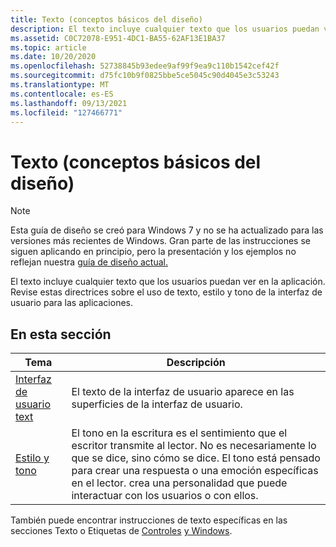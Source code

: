 ```yaml
---
title: Texto (conceptos básicos del diseño)
description: El texto incluye cualquier texto que los usuarios puedan ver en la aplicación. Revise estas directrices sobre el uso de texto, estilo y tono de la interfaz de usuario para las aplicaciones.
ms.assetid: C0C72078-E951-4DC1-BA55-62AF13E1BA37
ms.topic: article
ms.date: 10/20/2020
ms.openlocfilehash: 52738845b93edee9af99f9ea9c110b1542cef42f
ms.sourcegitcommit: d75fc10b9f0825bbe5ce5045c90d4045e3c53243
ms.translationtype: MT
ms.contentlocale: es-ES
ms.lasthandoff: 09/13/2021
ms.locfileid: "127466771"
---
```

# <a name="text-design-basics"></a>Texto (conceptos básicos del diseño)

> [!NOTE]
> Esta guía de diseño se creó para Windows 7 y no se ha actualizado para las versiones más recientes de Windows. Gran parte de las instrucciones se siguen aplicando en principio, pero la presentación y los ejemplos no reflejan nuestra [guía de diseño actual.](/windows/uwp/design/)

El texto incluye cualquier texto que los usuarios puedan ver en la aplicación. Revise estas directrices sobre el uso de texto, estilo y tono de la interfaz de usuario para las aplicaciones.

## <a name="in-this-section"></a>En esta sección



| Tema                                            | Descripción                                                                                                                                                                                                                                                                       |
|--------------------------------------------------|-----------------------------------------------------------------------------------------------------------------------------------------------------------------------------------------------------------------------------------------------------------------------------------|
| [Interfaz de usuario text](text-ui.md)<br/>    | El texto de la interfaz de usuario aparece en las superficies de la interfaz de usuario.<br/>                                                                                                                                                                                                                            |
| [Estilo y tono](text-style-tone.md)<br/> | El tono en la escritura es el sentimiento que el escritor transmite al lector. No es necesariamente lo que se dice, sino cómo se dice. El tono está pensado para crear una respuesta o una emoción específicas en el lector. crea una personalidad que puede interactuar con los usuarios o con ellos.<br/> |



 

También puede encontrar instrucciones de texto específicas en las secciones Texto o Etiquetas de [Controles](controls.md) [y Windows](windows.md).

 

